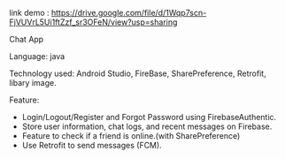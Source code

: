 link demo : https://drive.google.com/file/d/1Wqp7scn-FjVUVrL5Ui1ftZzf_sr3OFeN/view?usp=sharing

Chat App

Language: java

Technology used: Android Studio, FireBase, SharePreference, Retrofit, libary image.

Feature:
- Login/Logout/Register and Forgot Password using FirebaseAuthentic.
- Store user information, chat logs, and recent messages on Firebase.
- Feature to check if a friend is online.(with SharePreference)
- Use Retrofit to send messages (FCM).
